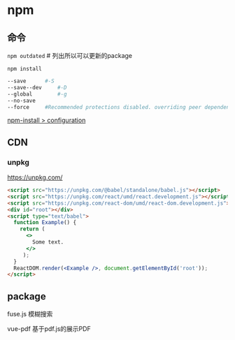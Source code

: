 # npm

## 命令

`npm outdated`	# 列出所以可以更新的package

`npm install`

```sh
--save		#-S
--save--dev		#-D
--global		#-g
--no-save
--force 	#Recommended protections disabled. overriding peer dependency
```

[npm-install > configuration](https://docs.npmjs.com/cli/v7/commands/npm-install#configuration)



## CDN

### unpkg

<https://unpkg.com/>

```html
<script src="https://unpkg.com/@babel/standalone/babel.js"></script>
<script src="https://unpkg.com/react/umd/react.development.js"></script>
<script src="https://unpkg.com/react-dom/umd/react-dom.development.js"></script>
<div id="root"></div>
<script type="text/babel">
  function Example() {
    return (
      <>
        Some text.
      </>
     );
  }
  ReactDOM.render(<Example />, document.getElementById('root'));
</script>
```



## package

fuse.js 模糊搜索

vue-pdf 基于pdf.js的展示PDF